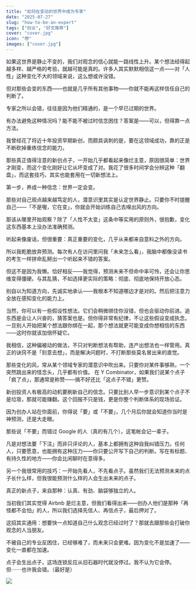 ```yaml
---
title: "如何在变动的世界中成为专家"
date: "2025-07-27"
slug: "how-to-be-an-expert"
tags: ["创业", "好文推荐"]
cover: "cover.jpg"
icon: "😎"
images: ["cover.jpg"]
---
```

如果这世界是静止不变的，我们对观念的信心就能一路线性上升。某个想法经得起越多样、越严格的考验，就越可能是真的。许多人其实默默相信这一点——对「人性」这种变化不大的领域来说，这么想或许没错。



但对那些会变的东西——也就是几乎所有其他事物——你就不能再这样信任自己的判断了。



专家之所以会错，往往是因为他们精通的，是一个早已过期的世界。



有办法避免这种情况吗？能不能不被过时信念困住？答案是——可以，但得靠一点方法。



我曾经花了将近十年投资早期新创，而颇具讽刺的是，要在这领域成功，靠的正是不断砍掉重练信念的能力。



那些真正值得注意的新创点子，一开始几乎都看起来像烂主意，原因很简单：世界才刚变，而这个变化刚好让它从坏变成了对。我花了很多时间学会分辨这种「翻盘」，而这套技巧，其实也能套用在一切新想法上。



第一步，养成一种信念：世界一定会变。



那些对自己观点越来越笃定的人，潜意识里其实是认定世界静止。只要你不时提醒自己——「不是喔，它在变」，你就会开始训练自己去嗅出风的方向。



那该从哪里开始观察？除了「人性不太变」这条中等实用的原则外，很抱歉，变化这东西基本上没办法准确预测。



听起来像废话，但很重要：真正重要的变化，几乎从来都来自意料之外的方向。



所以我乾脆放弃预测。每次有人在访问里问我「未来怎么看」，我脑中都像没读书的考生一样拼命乱掰出一个听起来不错的答案。



但这不是因为我懒。恰好相反——我觉得，预测未来不但命中率可怜，还会让你思维变得僵硬。与其乱猜，不如选择更实际的策略：彻底、彻底地保持开放心态。



别自以为知道方向，先诚实地承认——我根本不知道哪边才是对的。然后把注意力全放在感知变化的能力上。



当然，你可以有一些假设性想法。它们会稍微绑住你没错，但也会驱动你前进。追东西是会让人兴奋的，猜答案也是。但你得非常有纪律，不让这些假设变成执念。
一旦别人开始把某个想法跟你绑在一起，那个想法就更可能变成你想相信的东西——这时你就该加倍怀疑它。



我相信，这种偏被动的做法，不只对判断想法有帮助，连产出想法也一样管用。真正的诀窍不是「刻意去想」，而是解决问题时，不打断那些莫名冒出来的直觉。



那些变化的风，常从某个领域专家的潜意识中吹出来。只要你对某件事够熟，一个突然跳出来的怪念头，几乎都有价值。
在 Y Combinator，如果我们说某个点子「疯了点」，那通常是称赞——搞不好还比「这点子不错」更赞。



新创投资人有极高的动机要刷新自己的信念。只要比别人早一步意识到某个点子不是垃圾，那就可能赚翻。这个回报不只是钱，更是你整个判断体系的现场验证。



因为创办人站在你面前，你得说「要」或「不要」，几个月后你就会知道你当时是神预测，还是大走眼。



那些说「不要」而错过 Google 的人（真的有几个），这笔帐会记一辈子。



凡是对想法要「下注」而非只评论的人，基本上都拥有这种自我纠错压力。任何人，只要愿意，也能拥有这种压力——你只要公开写下自己的判断。写在有标题、有持久性的地方——你会比闲聊时在意得多。



另一个我很常用的技巧：一开始先看人，不先看点子。虽然我们无法预测未来的点子长什么样，但我很能预测什么样的人会生出未来的点子。



真正的新点子，来自那种：认真、有劲、脑袋够独立的人。



当初我们其实觉得 Airbnb 是烂主意，但我们看得出来——创办人他们是那种「再怪都不会怕」的人，所以我们选择先信人、再信点子，最后押对了。



这招其实通用：想要快一点知道自己什么观念已经过时了？那就去跟那些会打破你观念的人当朋友。



不被自己的专业反困住，已经够难了，而未来只会更难。因为变化不是加速了——变化一直都在加速。



点子会生出点子，这场连锁反应从旧石器时代就没停过。我不认为它会停。
但⋯⋯也许我会错。（最好是）




![](https://prod-files-secure.s3.us-west-2.amazonaws.com/112d0858-5090-4d34-a606-b75eb8d65fd2/46476355-9cf3-4e99-9b7a-3531bc426380/1000202064.png?X-Amz-Algorithm=AWS4-HMAC-SHA256&X-Amz-Content-Sha256=UNSIGNED-PAYLOAD&X-Amz-Credential=ASIAZI2LB4667UXCTNES%2F20251026%2Fus-west-2%2Fs3%2Faws4_request&X-Amz-Date=20251026T153024Z&X-Amz-Expires=3600&X-Amz-Security-Token=IQoJb3JpZ2luX2VjENb%2F%2F%2F%2F%2F%2F%2F%2F%2F%2FwEaCXVzLXdlc3QtMiJIMEYCIQDohYRGyXaGuKSu3HbiOesK8Srvp43eujFCyTxuAXSEXgIhAI5D8ZSd8ByBOH3vpoNHF5NrrffOWepADpyDJ52cEWw2KogECI%2F%2F%2F%2F%2F%2F%2F%2F%2F%2F%2FwEQABoMNjM3NDIzMTgzODA1IgyaSAizV97vfAGhhswq3AO%2FUEmtSK8%2B%2FBNe5acCsGdiU2cJjtItc0TxFmu5ob6Lx97rZCjIyJCT0NyGnuhTZCHocmUs1TFvfOEtiNJngLbBwgSlArvxKV852Tl0BSBxFqeMFbJVtC3XGVvrMswvP4qtZkHZuYULxDqciFUI9hHeAJ1TKwSQ5atayXvH5DytWtT7MLUH6asdcmoADnfM%2FBg%2Fnw%2B7ARx68iK7qwGTaHhvVOdOiUviStew083hv6s1HL4eZnb021%2FTC7V6xP4GgPmuvgc0wnaOe%2FXCNIdlrNKwLZJLxLi3HMGkEofpVZ3VWg4zNnmHI%2BZT8E8JHJhdjOZlgw71qLzAXVORVxEbWxt97AXG1VYSBU%2FZ6o8Rbjbe2EQHVuUjfWofSAeX%2BwZ5cnjAfctoMvzvmaUWm79caDXyotYJsC00TsjKffxzw5KRzUZMMYCp8g8TZpy3fh48Cc92fR%2F4zk3UO8JeYY29pIWhkg3gbjZWMVoX7I2f0LfQHWjJuLvOVk2Q5wzdgmNgUk3VSMSNKj1e%2FcQhELce61a8APPjUXd7k7LeN0vwEyrxlT4hr4RjXrWN%2FPF%2FpKD44C6VXdHj7rkRmQPQp0n%2BV9i1GL9HgNK%2BvweKKSjUoMnWu1njkAsd8sc3%2FCprZzDk1vjHBjqkAbtCC04hEfDNnA26moJoTAPYSOpEUkhWdZ6OywUArqndhNsqJ00AwqCLRWlOpIM3V0B9g099RlQeRfwljVYY%2BehNYVLiszSDQTqPyv7Gw2GtHIyMpp3SzT2JZHESpuWvLaEk6FIL%2FywFZWYTCEuipQ1KAQ75B2yeotlHQP9sNsmeyu111OC4Q8JEHaA9gn7aMi%2FvzqMUXuWJZlq8JYNaSYhqa8sS&X-Amz-Signature=d2855143ba301cd29076cd73f0e246750a6c8a599c0778e3a39c2a06fe338da1&X-Amz-SignedHeaders=host&x-amz-checksum-mode=ENABLED&x-id=GetObject)

